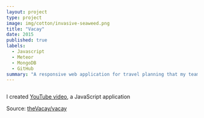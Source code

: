 ```yaml
---
layout: project
type: project
image: img/cotton/invasive-seaweed.png
title: "Vacay"
date: 2015
published: true
labels:
  - Javascript
  - Meteor
  - MongoDB
  - GitHub
summary: "A responsive web application for travel planning that my team developed in ICS 415."
---
```


<img class="img/invasive-seaweed.png">



I created [YouTube video](https://youtu.be/7EjPo7JJSfg?si=0CqL1GcHlBwO8TW-), a JavaScript application 


 
Source: <a href="https://github.com/theVacay/vacay">theVacay/vacay</a>

